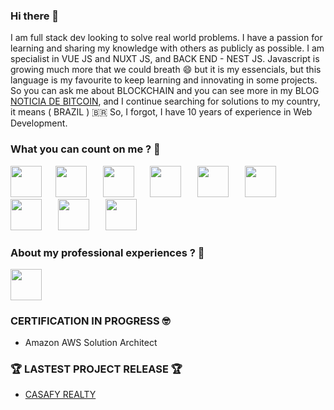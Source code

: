 ### Hi there 👋

I am full stack dev looking to solve real world problems. I have a passion for learning and sharing my knowledge with others as publicly as possible.
I am specialist in VUE JS and NUXT JS, and BACK END - NEST JS. Javascript is growing much more that we could breath 😄 but it is my essencials, but this language is my favourite to keep learning and innovating in some projects. So you can ask me about BLOCKCHAIN and you can see more in my BLOG [NOTICIA DE BITCOIN](https://noticiadebitcoin.blogspot.com), and I continue searching for solutions to my country, it means ( BRAZIL ) 🇧🇷
So, I forgot, I have 10 years of experience in Web Development.


### What you can count on me ? 👋

<img src="https://cdn.worldvectorlogo.com/logos/vue-9.svg" style="padding-right: 10px;" width="50"/>&nbsp;&nbsp; <img src="https://cdn.worldvectorlogo.com/logos/php-1.svg" style="padding-right: 10px;" width="50"/> &nbsp;&nbsp;
<img src="https://cdn.worldvectorlogo.com/logos/logo-javascript.svg" style="padding-right: 10px;" width="50"/> &nbsp;&nbsp;
<img src="https://cdn.worldvectorlogo.com/logos/aws-2.svg" style="padding-right: 10px;" width="50"/> &nbsp;&nbsp;
<img src="https://cdn.worldvectorlogo.com/logos/google-cloud-1.svg" style="padding-right: 10px;" width="50"/> &nbsp;&nbsp;
<img src="https://cdn.worldvectorlogo.com/logos/nodejs.svg" style="padding-right: 10px;" width="50"/> &nbsp;&nbsp;
<img src="https://cdn.worldvectorlogo.com/logos/mysql-5.svg" style="padding-right: 10px;" width="50"/> &nbsp;&nbsp;
<img src="https://cdn.worldvectorlogo.com/logos/flutter-logo.svg" style="padding-right: 10px;" width="50"/> &nbsp;&nbsp;
<img src="https://cdn.worldvectorlogo.com/logos/wordpress-blue.svg" style="padding-right: 10px;" width="50"/> &nbsp;&nbsp;

### About my professional experiences ? 👋

[<img src="https://cdn.worldvectorlogo.com/logos/linkedin-icon-2.svg" width="50" />](https://www.linkedin.com/in/jhony-souza-7986b843/)

###  CERTIFICATION IN PROGRESS 🤓

- Amazon AWS Solution Architect

### 🏆 LASTEST PROJECT RELEASE 🏆

- [CASAFY REALTY](https://casafy.com.br/)
